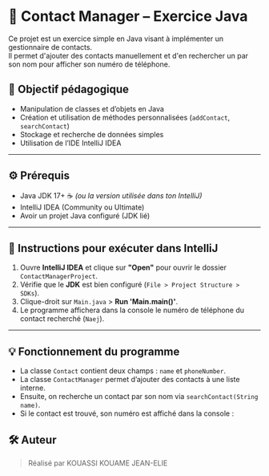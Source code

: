 # 📱 Contact Manager – Exercice Java

Ce projet est un exercice simple en Java visant à implémenter un gestionnaire de contacts.  
Il permet d'ajouter des contacts manuellement et d'en rechercher un par son nom pour afficher son numéro de téléphone.

## 🎯 Objectif pédagogique

- Manipulation de classes et d’objets en Java
- Création et utilisation de méthodes personnalisées (`addContact`, `searchContact`)
- Stockage et recherche de données simples
- Utilisation de l’IDE IntelliJ IDEA

---


## ⚙️ Prérequis

- Java JDK 17+ ☕ *(ou la version utilisée dans ton IntelliJ)*
- IntelliJ IDEA (Community ou Ultimate)
- Avoir un projet Java configuré (JDK lié)

---

## 🚀 Instructions pour exécuter dans IntelliJ

1. Ouvre **IntelliJ IDEA** et clique sur **"Open"** pour ouvrir le dossier `ContactManagerProject`.
2. Vérifie que le **JDK** est bien configuré (`File > Project Structure > SDKs`).
3. Clique-droit sur `Main.java` > **Run 'Main.main()'**.
4. Le programme affichera dans la console le numéro de téléphone du contact recherché (`Naej`).

---

## 💡 Fonctionnement du programme

- La classe `Contact` contient deux champs : `name` et `phoneNumber`.
- La classe `ContactManager` permet d’ajouter des contacts à une liste interne.
- Ensuite, on recherche un contact par son nom via `searchContact(String name)`.
- Si le contact est trouvé, son numéro est affiché dans la console :

## 🛠️ Auteur

> Réalisé par KOUASSI KOUAME JEAN-ELIE